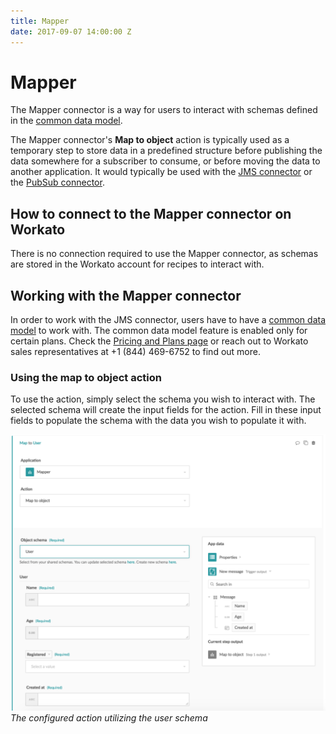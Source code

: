 ```yaml
---
title: Mapper
date: 2017-09-07 14:00:00 Z
---
```


# Mapper
The Mapper connector is a way for users to interact with schemas defined in the [common data model](/features/common-data-model.md).

The Mapper connector's **Map to object** action is typically used as a temporary step to store data in a predefined structure before publishing the data somewhere for a subscriber to consume, or before moving the data to another application. It would typically be used with the [JMS connector](/connectors/jms.md) or the [PubSub connector](/connectors/pubsub.md).

## How to connect to the Mapper connector on Workato
There is no connection required to use the Mapper connector, as schemas are stored in the Workato account for recipes to interact with.

## Working with the Mapper connector
In order to work with the JMS connector, users have to have a [common data model](/features/common-data-model.md) to work with. The common data model feature is enabled only for certain plans. Check the [Pricing and Plans page](https://www.workato.com/pricing?audience=general) or reach out to Workato sales representatives at +1 (844) 469-6752 to find out more.

### Using the map to object action
To use the action, simply select the schema you wish to interact with. The selected schema will create the input fields for the action. Fill in these input fields to populate the schema with the data you wish to populate it with.

![Map to object action](/assets/images/connectors/mapper/map-to-object.png)
*The configured action utilizing the user schema*

